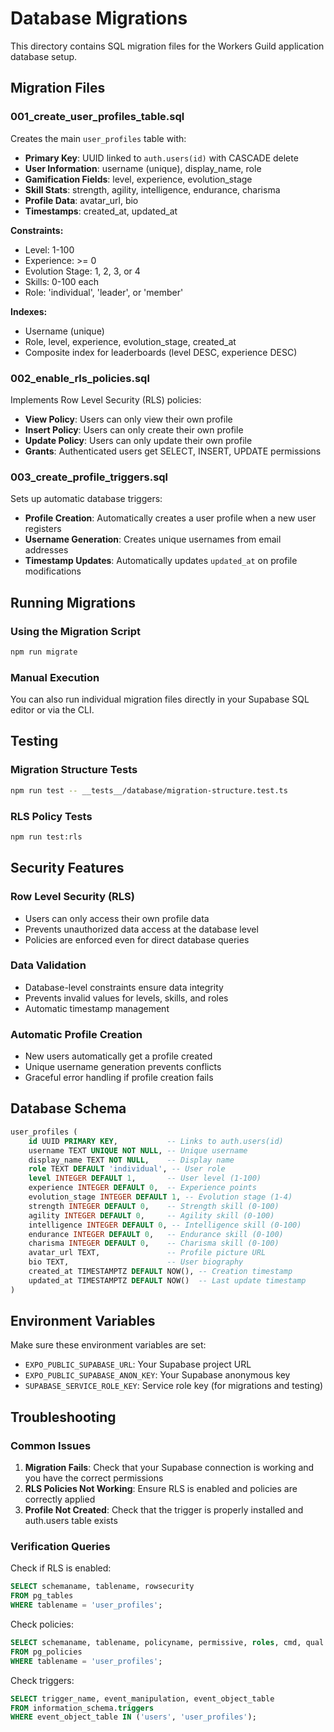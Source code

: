 # Database Migrations

This directory contains SQL migration files for the Workers Guild application database setup.

## Migration Files

### 001_create_user_profiles_table.sql
Creates the main `user_profiles` table with:
- **Primary Key**: UUID linked to `auth.users(id)` with CASCADE delete
- **User Information**: username (unique), display_name, role
- **Gamification Fields**: level, experience, evolution_stage
- **Skill Stats**: strength, agility, intelligence, endurance, charisma
- **Profile Data**: avatar_url, bio
- **Timestamps**: created_at, updated_at

**Constraints:**
- Level: 1-100
- Experience: >= 0
- Evolution Stage: 1, 2, 3, or 4
- Skills: 0-100 each
- Role: 'individual', 'leader', or 'member'

**Indexes:**
- Username (unique)
- Role, level, experience, evolution_stage, created_at
- Composite index for leaderboards (level DESC, experience DESC)

### 002_enable_rls_policies.sql
Implements Row Level Security (RLS) policies:
- **View Policy**: Users can only view their own profile
- **Insert Policy**: Users can only create their own profile
- **Update Policy**: Users can only update their own profile
- **Grants**: Authenticated users get SELECT, INSERT, UPDATE permissions

### 003_create_profile_triggers.sql
Sets up automatic database triggers:
- **Profile Creation**: Automatically creates a user profile when a new user registers
- **Username Generation**: Creates unique usernames from email addresses
- **Timestamp Updates**: Automatically updates `updated_at` on profile modifications

## Running Migrations

### Using the Migration Script
```bash
npm run migrate
```

### Manual Execution
You can also run individual migration files directly in your Supabase SQL editor or via the CLI.

## Testing

### Migration Structure Tests
```bash
npm run test -- __tests__/database/migration-structure.test.ts
```

### RLS Policy Tests
```bash
npm run test:rls
```

## Security Features

### Row Level Security (RLS)
- Users can only access their own profile data
- Prevents unauthorized data access at the database level
- Policies are enforced even for direct database queries

### Data Validation
- Database-level constraints ensure data integrity
- Prevents invalid values for levels, skills, and roles
- Automatic timestamp management

### Automatic Profile Creation
- New users automatically get a profile created
- Unique username generation prevents conflicts
- Graceful error handling if profile creation fails

## Database Schema

```sql
user_profiles (
    id UUID PRIMARY KEY,           -- Links to auth.users(id)
    username TEXT UNIQUE NOT NULL, -- Unique username
    display_name TEXT NOT NULL,    -- Display name
    role TEXT DEFAULT 'individual', -- User role
    level INTEGER DEFAULT 1,       -- User level (1-100)
    experience INTEGER DEFAULT 0,  -- Experience points
    evolution_stage INTEGER DEFAULT 1, -- Evolution stage (1-4)
    strength INTEGER DEFAULT 0,    -- Strength skill (0-100)
    agility INTEGER DEFAULT 0,     -- Agility skill (0-100)
    intelligence INTEGER DEFAULT 0, -- Intelligence skill (0-100)
    endurance INTEGER DEFAULT 0,   -- Endurance skill (0-100)
    charisma INTEGER DEFAULT 0,    -- Charisma skill (0-100)
    avatar_url TEXT,               -- Profile picture URL
    bio TEXT,                      -- User biography
    created_at TIMESTAMPTZ DEFAULT NOW(), -- Creation timestamp
    updated_at TIMESTAMPTZ DEFAULT NOW()  -- Last update timestamp
)
```

## Environment Variables

Make sure these environment variables are set:
- `EXPO_PUBLIC_SUPABASE_URL`: Your Supabase project URL
- `EXPO_PUBLIC_SUPABASE_ANON_KEY`: Your Supabase anonymous key
- `SUPABASE_SERVICE_ROLE_KEY`: Service role key (for migrations and testing)

## Troubleshooting

### Common Issues

1. **Migration Fails**: Check that your Supabase connection is working and you have the correct permissions
2. **RLS Policies Not Working**: Ensure RLS is enabled and policies are correctly applied
3. **Profile Not Created**: Check that the trigger is properly installed and auth.users table exists

### Verification Queries

Check if RLS is enabled:
```sql
SELECT schemaname, tablename, rowsecurity 
FROM pg_tables 
WHERE tablename = 'user_profiles';
```

Check policies:
```sql
SELECT schemaname, tablename, policyname, permissive, roles, cmd, qual 
FROM pg_policies 
WHERE tablename = 'user_profiles';
```

Check triggers:
```sql
SELECT trigger_name, event_manipulation, event_object_table 
FROM information_schema.triggers 
WHERE event_object_table IN ('users', 'user_profiles');
```